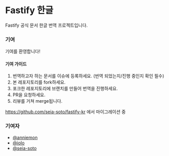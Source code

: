 # Fastify 한글

Fastify 공식 문서 한글 번역 프로젝트입니다.

### 기여

기여를 환영합니다!

#### 기여 가이드
1. 번역하고자 하는 문서를 이슈에 등록하세요. (번역 되었는지/진행 중인지 확인 필수)
2. 본 레포지토리를 fork하세요.
3. 포크한 레포지토리에 브랜치를 만들어 번역을 진행하세요.
4. PR을 요청하세요.
5. 리뷰를 거쳐 merge됩니다.

https://github.com/seia-soto/fastify-kr 에서 마이그레이션 중

### 기여자

- [@anniemon](https://github.com/anniemon)
- [@iolo](https://github.com/iolo)
- [@seia-soto](https://github.com/seia-soto)
